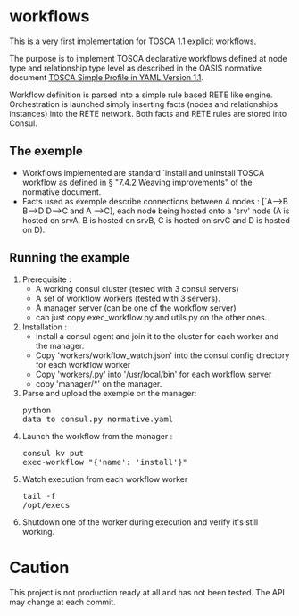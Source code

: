 # workflows

This is a very first implementation for TOSCA 1.1 explicit workflows.

The purpose is to implement TOSCA declarative workflows defined at node type and relationship type level as described in the OASIS normative document 
[TOSCA Simple Profile in YAML Version 1.1](http://docs.oasis-open.org/tosca/TOSCA-Simple-Profile-YAML/v1.1/TOSCA-Simple-Profile-YAML-v1.1.pdf).

Workflow definition is parsed into a simple rule based RETE like engine. 
Orchestration is launched simply inserting facts (nodes and relationships instances) into the RETE network.
Both facts and RETE rules are stored into Consul. 

## The exemple 
- Workflows implemented are standard `install and uninstall TOSCA workflow as defined in § "7.4.2 Weaving improvements" of the normative document.
- Facts used as exemple describe connections between 4 nodes : [`A-->B B-->D D-->C and A -->C], each node being hosted onto a 'srv' node (A is hosted on srvA, B is hosted on srvB, C is hosted on srvC and D is hosted on D). 

## Running the example

1. Prerequisite :
   - A working consul cluster (tested with 3 consul servers)
   - A set of workflow workers (tested with 3 servers). 
   - A manager server (can be one of the workflow server)
   - can just copy exec_workflow.py and utils.py on the other ones. 
2. Installation :
   - Install a consul agent and join it to the cluster for each worker and the manager.
   - Copy 'workers/workflow_watch.json' into the consul config directory for each workflow worker
   - Copy 'workers/.py' into '/usr/local/bin' for each workflow server
   - copy 'manager/*' on the manager.
2. Parse and upload the exemple on the manager: <pre>python data_to_consul.py normative.yaml</pre>
3. Launch the workflow from the manager : <pre>consul kv put exec-workflow "{'name': 'install'}"</pre>
4. Watch execution from each workflow worker <pre>tail -f /opt/execs</pre>
5. Shutdown one of the worker during execution and verify it's still working.


# Caution

This project is not production ready at all and has not been tested.
The API may change at each commit.
